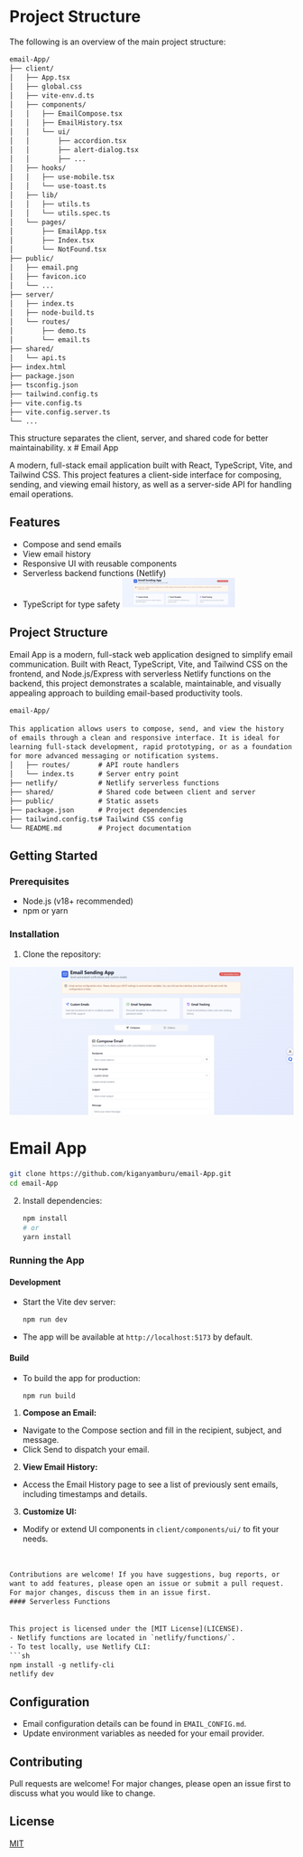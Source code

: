 # Project Structure

The following is an overview of the main project structure:

```
email-App/
├── client/
│   ├── App.tsx
│   ├── global.css
│   ├── vite-env.d.ts
│   ├── components/
│   │   ├── EmailCompose.tsx
│   │   ├── EmailHistory.tsx
│   │   └── ui/
│   │       ├── accordion.tsx
│   │       ├── alert-dialog.tsx
│   │       ├── ...
│   ├── hooks/
│   │   ├── use-mobile.tsx
│   │   └── use-toast.ts
│   ├── lib/
│   │   ├── utils.ts
│   │   └── utils.spec.ts
│   └── pages/
│       ├── EmailApp.tsx
│       ├── Index.tsx
│       └── NotFound.tsx
├── public/
│   ├── email.png
│   ├── favicon.ico
│   └── ...
├── server/
│   ├── index.ts
│   ├── node-build.ts
│   └── routes/
│       ├── demo.ts
│       └── email.ts
├── shared/
│   └── api.ts
├── index.html
├── package.json
├── tsconfig.json
├── tailwind.config.ts
├── vite.config.ts
├── vite.config.server.ts
└── ...
```

This structure separates the client, server, and shared code for better maintainability.
x # Email App

A modern, full-stack email application built with React, TypeScript, Vite, and Tailwind CSS. This project features a client-side interface for composing, sending, and viewing email history, as well as a server-side API for handling email operations.

## Features

- Compose and send emails
- View email history
- Responsive UI with reusable components
- Serverless backend functions (Netlify)
- TypeScript for type safety
  <img src="public/email.png" alt="Email App Logo" width="200" />

## Project Structure

Email App is a modern, full-stack web application designed to simplify email communication. Built with React, TypeScript, Vite, and Tailwind CSS on the frontend, and Node.js/Express with serverless Netlify functions on the backend, this project demonstrates a scalable, maintainable, and visually appealing approach to building email-based productivity tools.

```
email-App/

This application allows users to compose, send, and view the history of emails through a clean and responsive interface. It is ideal for learning full-stack development, rapid prototyping, or as a foundation for more advanced messaging or notification systems.
│   ├── routes/       # API route handlers
│   └── index.ts      # Server entry point
├── netlify/          # Netlify serverless functions
├── shared/           # Shared code between client and server
├── public/           # Static assets
├── package.json      # Project dependencies
├── tailwind.config.ts# Tailwind CSS config
└── README.md         # Project documentation

```

## Getting Started

### Prerequisites

- Node.js (v18+ recommended)
- npm or yarn

### Installation

1. Clone the repository:
<p align="center">
  <img src="public/gmail.png" alt="Email App Logo" />
</p>

# Email App

```sh
git clone https://github.com/kiganyamburu/email-App.git
cd email-App
```

2. Install dependencies:
   ```sh
   npm install
   # or
   yarn install
   ```

### Running the App

#### Development

- Start the Vite dev server:
  ```sh
  npm run dev
  ```
- The app will be available at `http://localhost:5173` by default.

#### Build

- To build the app for production:
  ```sh
  npm run build
  ```

1. **Compose an Email:**

- Navigate to the Compose section and fill in the recipient, subject, and message.
- Click Send to dispatch your email.

2. **View Email History:**

- Access the Email History page to see a list of previously sent emails, including timestamps and details.

3. **Customize UI:**

- Modify or extend UI components in `client/components/ui/` to fit your needs.

````


Contributions are welcome! If you have suggestions, bug reports, or want to add features, please open an issue or submit a pull request. For major changes, discuss them in an issue first.
#### Serverless Functions


This project is licensed under the [MIT License](LICENSE).
- Netlify functions are located in `netlify/functions/`.
- To test locally, use Netlify CLI:
```sh
npm install -g netlify-cli
netlify dev
````

## Configuration

- Email configuration details can be found in `EMAIL_CONFIG.md`.
- Update environment variables as needed for your email provider.

## Contributing

Pull requests are welcome! For major changes, please open an issue first to discuss what you would like to change.

## License

[MIT](LICENSE)
